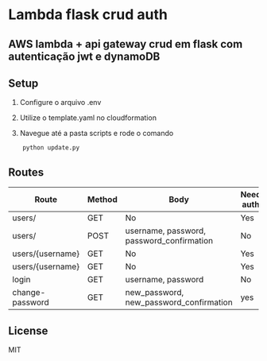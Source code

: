 # Lambda flask crud auth

## AWS lambda + api gateway crud em flask com autenticação jwt e dynamoDB

## Setup

1. Configure o arquivo .env

2. Utilize o template.yaml no cloudformation

3. Navegue até a pasta scripts e rode o comando
```
    python update.py
```

## Routes

| Route | Method | Body | Need auth |
| ------ | ------ | ------ | ------ |
| users/ | GET | No | Yes |
| users/ | POST | username, password, password_confirmation | No |
| users/{username} | GET | No | Yes |
| users/{username} | GET | No | Yes |
| login | GET | username, password | No |
| change-password | GET | new_password, new_password_confirmation | yes |


## License

MIT